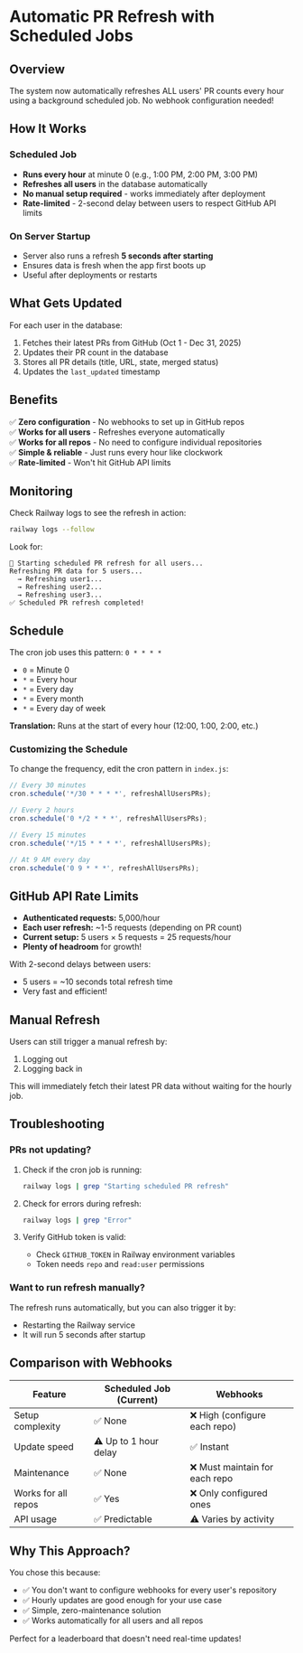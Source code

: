 # Automatic PR Refresh with Scheduled Jobs

## Overview

The system now automatically refreshes ALL users' PR counts every hour using a background scheduled job. No webhook configuration needed!

## How It Works

### Scheduled Job
- **Runs every hour** at minute 0 (e.g., 1:00 PM, 2:00 PM, 3:00 PM)
- **Refreshes all users** in the database automatically
- **No manual setup required** - works immediately after deployment
- **Rate-limited** - 2-second delay between users to respect GitHub API limits

### On Server Startup
- Server also runs a refresh **5 seconds after starting**
- Ensures data is fresh when the app first boots up
- Useful after deployments or restarts

## What Gets Updated

For each user in the database:
1. Fetches their latest PRs from GitHub (Oct 1 - Dec 31, 2025)
2. Updates their PR count in the database
3. Stores all PR details (title, URL, state, merged status)
4. Updates the `last_updated` timestamp

## Benefits

✅ **Zero configuration** - No webhooks to set up in GitHub repos  
✅ **Works for all users** - Refreshes everyone automatically  
✅ **Works for all repos** - No need to configure individual repositories  
✅ **Simple & reliable** - Just runs every hour like clockwork  
✅ **Rate-limited** - Won't hit GitHub API limits  

## Monitoring

Check Railway logs to see the refresh in action:

```bash
railway logs --follow
```

Look for:
```
🔄 Starting scheduled PR refresh for all users...
Refreshing PR data for 5 users...
  → Refreshing user1...
  → Refreshing user2...
  → Refreshing user3...
✅ Scheduled PR refresh completed!
```

## Schedule

The cron job uses this pattern: `0 * * * *`

- `0` = Minute 0
- `*` = Every hour
- `*` = Every day
- `*` = Every month
- `*` = Every day of week

**Translation:** Runs at the start of every hour (12:00, 1:00, 2:00, etc.)

### Customizing the Schedule

To change the frequency, edit the cron pattern in `index.js`:

```javascript
// Every 30 minutes
cron.schedule('*/30 * * * *', refreshAllUsersPRs);

// Every 2 hours
cron.schedule('0 */2 * * *', refreshAllUsersPRs);

// Every 15 minutes
cron.schedule('*/15 * * * *', refreshAllUsersPRs);

// At 9 AM every day
cron.schedule('0 9 * * *', refreshAllUsersPRs);
```

## GitHub API Rate Limits

- **Authenticated requests:** 5,000/hour
- **Each user refresh:** ~1-5 requests (depending on PR count)
- **Current setup:** 5 users × 5 requests = 25 requests/hour
- **Plenty of headroom** for growth!

With 2-second delays between users:
- 5 users = ~10 seconds total refresh time
- Very fast and efficient!

## Manual Refresh

Users can still trigger a manual refresh by:
1. Logging out
2. Logging back in

This will immediately fetch their latest PR data without waiting for the hourly job.

## Troubleshooting

### PRs not updating?

1. Check if the cron job is running:
   ```bash
   railway logs | grep "Starting scheduled PR refresh"
   ```

2. Check for errors during refresh:
   ```bash
   railway logs | grep "Error"
   ```

3. Verify GitHub token is valid:
   - Check `GITHUB_TOKEN` in Railway environment variables
   - Token needs `repo` and `read:user` permissions

### Want to run refresh manually?

The refresh runs automatically, but you can also trigger it by:
- Restarting the Railway service
- It will run 5 seconds after startup

## Comparison with Webhooks

| Feature | Scheduled Job (Current) | Webhooks |
|---------|------------------------|----------|
| Setup complexity | ✅ None | ❌ High (configure each repo) |
| Update speed | ⚠️ Up to 1 hour delay | ✅ Instant |
| Maintenance | ✅ None | ❌ Must maintain for each repo |
| Works for all repos | ✅ Yes | ❌ Only configured ones |
| API usage | ✅ Predictable | ⚠️ Varies by activity |

## Why This Approach?

You chose this because:
- ✅ You don't want to configure webhooks for every user's repository
- ✅ Hourly updates are good enough for your use case
- ✅ Simple, zero-maintenance solution
- ✅ Works automatically for all users and all repos

Perfect for a leaderboard that doesn't need real-time updates!
